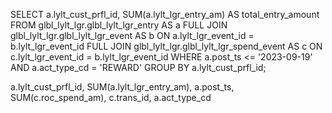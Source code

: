 SELECT 
    a.lylt_cust_prfl_id,
    SUM(a.lylt_lgr_entry_am) AS total_entry_amount
FROM 
    glbl_lylt_lgr.glbl_lylt_lgr_entry AS a
FULL JOIN 
    glbl_lylt_lgr.glbl_lylt_lgr_event AS b 
    ON a.lylt_lgr_event_id = b.lylt_lgr_event_id
FULL JOIN 
    glbl_lylt_lgr.glbl_lylt_lgr_spend_event AS c 
    ON c.lylt_lgr_event_id = b.lylt_lgr_event_id
WHERE 
    a.post_ts <= '2023-09-19'
    AND a.act_type_cd = 'REWARD'
GROUP BY 
    a.lylt_cust_prfl_id;


   a.lylt_cust_prfl_id,
    SUM(a.lylt_lgr_entry_am),
    a.post_ts,
    SUM(c.roc_spend_am),
    c.trans_id,
    a.act_type_cd
